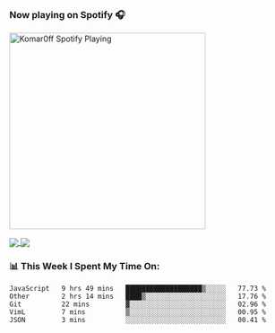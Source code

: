### Now playing on Spotify 🎧

[<img src="https://spotify-playing-puce.vercel.app/api/spotify" alt="Komar0ff Spotify Playing" width="350" />](https://open.spotify.com/user/s6zkxrrclsh72vtvdrqm8ttji)

<a href="https://github.com/Komar0ff/Komar0ff">
  <img align="center" src="https://github-readme-stats.vercel.app/api?username=Komar0ff&count_private=true&show_icons=true&line_height=27&count_private=true&theme=graywhite" />
</a>

<a href="https://github.com/Komar0ff?tab=repositories">
  <img align="center" src="https://github-readme-stats.vercel.app/api/top-langs/?username=Komar0ff&hide=css,html&theme=graywhite" />
</a>

### 📊 This Week I Spent My Time On:
<!--START_SECTION:waka-->
```text
JavaScript   9 hrs 49 mins   ███████████████████▒░░░░░   77.73 % 
Other        2 hrs 14 mins   ████▒░░░░░░░░░░░░░░░░░░░░   17.76 % 
Git          22 mins         ▓░░░░░░░░░░░░░░░░░░░░░░░░   02.96 % 
VimL         7 mins          ▒░░░░░░░░░░░░░░░░░░░░░░░░   00.95 % 
JSON         3 mins          ░░░░░░░░░░░░░░░░░░░░░░░░░   00.41 % 
```
<!--END_SECTION:waka-->
